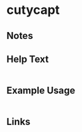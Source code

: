 # cutycapt

Notes
-------



Help Text
-------
```

```

Example Usage
-------


```

```

Links
-------
